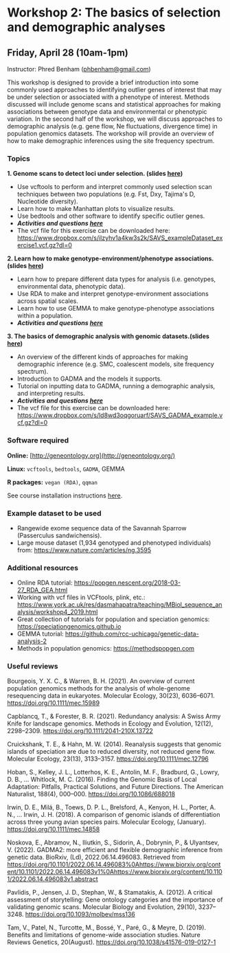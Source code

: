 
# Workshop 2: The basics of selection and demographic analyses

## Friday, April 28 (10am-1pm)

Instructor: Phred Benham (phbenham@gmail.com)

This workshop is designed to provide a brief introduction into some commonly used approaches to identifying outlier genes of interest that may be under selection or associated with a phenotype of interest. Methods discussed will include genome scans and statistical approaches for making associations between genotype data and environmental or phenotypic variation. In the second half of the workshop, we will discuss approaches to demographic analysis (e.g. gene flow, Ne fluctuations, divergence time) in population genomics datasets. The workshop will provide an overview of how to make demographic inferences using the site frequency spectrum.

### Topics

**1. Genome scans to detect loci under selection. (slides [here](https://github.com/eachambers/EvoGeno-Methods-Workshop/blob/main/Workshop2/Lectures/EvoGen_workshop2_genomeScans.pdf))**
* Use vcftools to perform and interpret commonly used selection scan techniques between two populations (e.g. Fst, Dxy, Tajima's D,    Nucleotide diversity). 
* Learn how to make Manhattan plots to visualize results.
* Use bedtools and other software to identify specific outlier genes. 
* ***Activities and questions [here](XXX)***
* The vcf file for this exercise can be downloaded here: https://www.dropbox.com/s/ilzyhv1a4kw3s2k/SAVS_exampleDataset_exercise1.vcf.gz?dl=0

**2. Learn how to make genotype-environment/phenotype associations. (slides [here](https://github.com/eachambers/EvoGeno-Methods-Workshop/blob/main/Workshop2/Lectures/EvoGen_Workshop2_GEA.pdf))**
*    Learn how to prepare different data types for analysis (i.e. genotypes, environmental data, phenotypic data).
*    Use RDA to make and interpret genotype-environment associations across spatial scales.
*    Learn how to use GEMMA to make genotype-phenotype associations within a population. 
* ***Activities and questions [here](XXX)***

**3. The basics of demographic analysis with genomic datasets.(slides [here](https://github.com/eachambers/EvoGeno-Methods-Workshop/blob/main/Workshop2/Lectures/EvoGen_Workshop2_Demography.pdf))**
*   An overview of the different kinds of approaches for making demographic inference (e.g. SMC, coalescent models, site frequency spectrum).
*   Introduction to GADMA and the models it supports.
*   Tutorial on inputting data to GADMA, running a demographic analysis, and interpreting results. 
* ***Activities and questions [here](XXX)***
* The vcf file for this exercise can be downloaded here: https://www.dropbox.com/s/ld8wd3oqgoruarf/SAVS_GADMA_example.vcf.gz?dl=0

### Software required
**Online:** [http://geneontology.org](http://geneontology.org/)

**Linux:** `vcftools`, `bedtools`, `GADMA`, GEMMA

**R packages:** `vegan (RDA)`, `qqman`

See course installation instructions [here](XXX).

### Example dataset to be used
*   Rangewide exome sequence data of the Savannah Sparrow (Passerculus sandwichensis).
*   Large mouse dataset (1,934 genotyped and phenotyped individuals) from: https://www.nature.com/articles/ng.3595


### Additional resources
*   Online RDA tutorial: https://popgen.nescent.org/2018-03-27_RDA_GEA.html
*   Working with vcf files in VCFtools, plink, etc.: https://www.york.ac.uk/res/dasmahapatra/teaching/MBiol_sequence_analysis/workshop4_2019.html
*   Great collection of tutorials for population and speciation genomics: https://speciationgenomics.github.io
*   GEMMA tutorial: https://github.com/rcc-uchicago/genetic-data-analysis-2
*   Methods in population genomics: https://methodspopgen.com

### Useful reviews
Bourgeois, Y. X. C., & Warren, B. H. (2021). An overview of current population genomics methods for the analysis of whole-genome resequencing data in eukaryotes. Molecular Ecology, 30(23), 6036–6071. https://doi.org/10.1111/mec.15989

Capblancq, T., & Forester, B. R. (2021). Redundancy analysis: A Swiss Army Knife for landscape genomics. Methods in Ecology and Evolution, 12(12), 2298–2309. https://doi.org/10.1111/2041-210X.13722

Cruickshank, T. E., & Hahn, M. W. (2014). Reanalysis suggests that genomic islands of speciation are due to reduced diversity, not reduced gene flow. Molecular Ecology, 23(13), 3133–3157. https://doi.org/10.1111/mec.12796

Hoban, S., Kelley, J. L., Lotterhos, K. E., Antolin, M. F., Bradburd, G., Lowry, D. B., … Whitlock, M. C. (2016). Finding the Genomic Basis of Local Adaptation: Pitfalls, Practical Solutions, and Future Directions. The American Naturalist, 188(4), 000–000. https://doi.org/10.1086/688018

Irwin, D. E., Milá, B., Toews, D. P. L., Brelsford, A., Kenyon, H. L., Porter, A. N., … Irwin, J. H. (2018). A comparison of genomic islands of differentiation across three young avian species pairs. Molecular Ecology, (January). https://doi.org/10.1111/mec.14858

Noskova, E., Abramov, N., Iliutkin, S., Sidorin, A., Dobrynin, P., & Ulyantsev, V. (2022). GADMA2: more efficient and flexible demographic inference from genetic data. BioRxiv, (Ld), 2022.06.14.496083. Retrieved from https://doi.org/10.1101/2022.06.14.496083%0Ahttps://www.biorxiv.org/content/10.1101/2022.06.14.496083v1%0Ahttps://www.biorxiv.org/content/10.1101/2022.06.14.496083v1.abstract

Pavlidis, P., Jensen, J. D., Stephan, W., & Stamatakis, A. (2012). A critical assessment of storytelling: Gene ontology categories and the importance of validating genomic scans. Molecular Biology and Evolution, 29(10), 3237–3248. https://doi.org/10.1093/molbev/mss136

Tam, V., Patel, N., Turcotte, M., Bossé, Y., Paré, G., & Meyre, D. (2019). Benefits and limitations of genome-wide association studies. Nature Reviews Genetics, 20(August). https://doi.org/10.1038/s41576-019-0127-1
